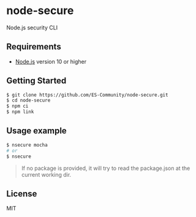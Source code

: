 # node-secure
Node.js security CLI

## Requirements
- [Node.js](https://nodejs.org/en/) version 10 or higher

## Getting Started

```bash
$ git clone https://github.com/ES-Community/node-secure.git
$ cd node-secure
$ npm ci
$ npm link
```

## Usage example

```bash
$ nsecure mocha
# or
$ nsecure
```

> If no package is provided, it will try to read the package.json at the current working dir.

## License
MIT
